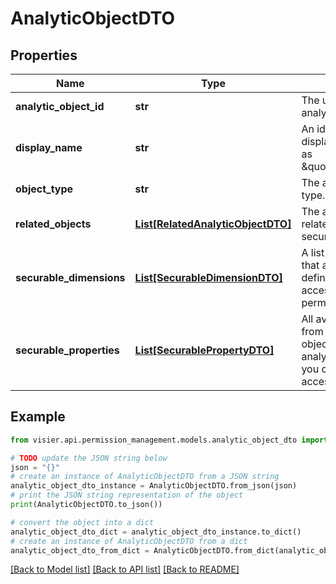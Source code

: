 # AnalyticObjectDTO


## Properties

Name | Type | Description | Notes
------------ | ------------- | ------------- | -------------
**analytic_object_id** | **str** | The unique ID of the analytic object. | [optional] 
**display_name** | **str** | An identifiable name to display in Visier, such as \&quot;Employee\&quot;. | [optional] 
**object_type** | **str** | The analytic object type. | [optional] 
**related_objects** | [**List[RelatedAnalyticObjectDTO]**](RelatedAnalyticObjectDTO.md) | The analytic objects related to the data security object. | [optional] 
**securable_dimensions** | [**List[SecurableDimensionDTO]**](SecurableDimensionDTO.md) | A list of dimensions that are available to define population access filters in the permission. | [optional] 
**securable_properties** | [**List[SecurablePropertyDTO]**](SecurablePropertyDTO.md) | All available properties from the data security object and its related analytic objects that you can configure data access for. | [optional] 

## Example

```python
from visier.api.permission_management.models.analytic_object_dto import AnalyticObjectDTO

# TODO update the JSON string below
json = "{}"
# create an instance of AnalyticObjectDTO from a JSON string
analytic_object_dto_instance = AnalyticObjectDTO.from_json(json)
# print the JSON string representation of the object
print(AnalyticObjectDTO.to_json())

# convert the object into a dict
analytic_object_dto_dict = analytic_object_dto_instance.to_dict()
# create an instance of AnalyticObjectDTO from a dict
analytic_object_dto_from_dict = AnalyticObjectDTO.from_dict(analytic_object_dto_dict)
```
[[Back to Model list]](../README.md#documentation-for-models) [[Back to API list]](../README.md#documentation-for-api-endpoints) [[Back to README]](../README.md)


